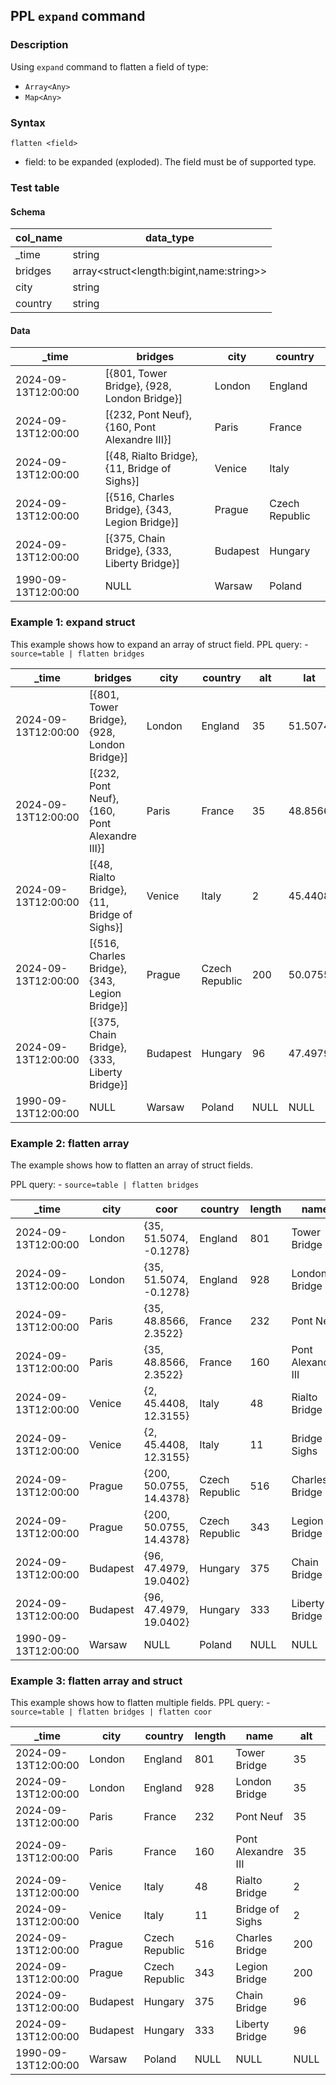 ## PPL `expand` command

### Description
Using `expand` command to flatten a field of type:
- `Array<Any>`
- `Map<Any>`


### Syntax
`flatten <field>`

* field: to be expanded (exploded). The field must be of supported type.

### Test table
#### Schema
| col\_name | data\_type                                   |
|-----------|----------------------------------------------|
| \_time    | string                                       |
| bridges   | array\<struct\<length:bigint,name:string\>\> |
| city      | string                                       |
| country   | string                                       |
#### Data
| \_time              | bridges                                      | city    | country        |
|---------------------|----------------------------------------------|---------|----------------|
| 2024-09-13T12:00:00 | [{801, Tower Bridge}, {928, London Bridge}]  | London  | England        |
| 2024-09-13T12:00:00 | [{232, Pont Neuf}, {160, Pont Alexandre III}]| Paris   | France         |
| 2024-09-13T12:00:00 | [{48, Rialto Bridge}, {11, Bridge of Sighs}] | Venice  | Italy          |
| 2024-09-13T12:00:00 | [{516, Charles Bridge}, {343, Legion Bridge}]| Prague  | Czech Republic |
| 2024-09-13T12:00:00 | [{375, Chain Bridge}, {333, Liberty Bridge}] | Budapest| Hungary        |
| 1990-09-13T12:00:00 | NULL                                         | Warsaw  | Poland         |



### Example 1: expand struct
This example shows how to expand an array of struct field.
PPL query:
    - `source=table | flatten bridges`

| \_time              | bridges                                      | city    | country       | alt | lat    | long   |
|---------------------|----------------------------------------------|---------|---------------|-----|--------|--------|
| 2024-09-13T12:00:00 | [{801, Tower Bridge}, {928, London Bridge}]  | London  | England       | 35  | 51.5074| -0.1278|
| 2024-09-13T12:00:00 | [{232, Pont Neuf}, {160, Pont Alexandre III}]| Paris   | France        | 35  | 48.8566| 2.3522 |
| 2024-09-13T12:00:00 | [{48, Rialto Bridge}, {11, Bridge of Sighs}] | Venice  | Italy         | 2   | 45.4408| 12.3155|
| 2024-09-13T12:00:00 | [{516, Charles Bridge}, {343, Legion Bridge}]| Prague  | Czech Republic| 200 | 50.0755| 14.4378|
| 2024-09-13T12:00:00 | [{375, Chain Bridge}, {333, Liberty Bridge}] | Budapest| Hungary       | 96  | 47.4979| 19.0402|
| 1990-09-13T12:00:00 | NULL                                         | Warsaw  | Poland        | NULL| NULL   | NULL   |



### Example 2: flatten array

The example shows how to flatten an array of struct fields.

PPL query:
    - `source=table | flatten bridges`

| \_time              | city    | coor                   | country       | length | name              |
|---------------------|---------|------------------------|---------------|--------|-------------------|
| 2024-09-13T12:00:00 | London  | {35, 51.5074, -0.1278} | England       | 801    | Tower Bridge      |
| 2024-09-13T12:00:00 | London  | {35, 51.5074, -0.1278} | England       | 928    | London Bridge     |
| 2024-09-13T12:00:00 | Paris   | {35, 48.8566, 2.3522}  | France        | 232    | Pont Neuf         |
| 2024-09-13T12:00:00 | Paris   | {35, 48.8566, 2.3522}  | France        | 160    | Pont Alexandre III|
| 2024-09-13T12:00:00 | Venice  | {2, 45.4408, 12.3155}  | Italy         | 48     | Rialto Bridge     |
| 2024-09-13T12:00:00 | Venice  | {2, 45.4408, 12.3155}  | Italy         | 11     | Bridge of Sighs   |
| 2024-09-13T12:00:00 | Prague  | {200, 50.0755, 14.4378}| Czech Republic| 516    | Charles Bridge    |
| 2024-09-13T12:00:00 | Prague  | {200, 50.0755, 14.4378}| Czech Republic| 343    | Legion Bridge     |
| 2024-09-13T12:00:00 | Budapest| {96, 47.4979, 19.0402} | Hungary       | 375    | Chain Bridge      |
| 2024-09-13T12:00:00 | Budapest| {96, 47.4979, 19.0402} | Hungary       | 333    | Liberty Bridge    |
| 1990-09-13T12:00:00 | Warsaw  | NULL                   | Poland        | NULL   | NULL              |


### Example 3: flatten array and struct
This example shows how to flatten multiple fields.
PPL query:
    - `source=table | flatten bridges | flatten coor`

| \_time              | city    | country       | length | name              | alt  | lat    | long   |
|---------------------|---------|---------------|--------|-------------------|------|--------|--------|
| 2024-09-13T12:00:00 | London  | England       | 801    | Tower Bridge      | 35   | 51.5074| -0.1278|
| 2024-09-13T12:00:00 | London  | England       | 928    | London Bridge     | 35   | 51.5074| -0.1278|
| 2024-09-13T12:00:00 | Paris   | France        | 232    | Pont Neuf         | 35   | 48.8566| 2.3522 |
| 2024-09-13T12:00:00 | Paris   | France        | 160    | Pont Alexandre III| 35   | 48.8566| 2.3522 |
| 2024-09-13T12:00:00 | Venice  | Italy         | 48     | Rialto Bridge     | 2    | 45.4408| 12.3155|
| 2024-09-13T12:00:00 | Venice  | Italy         | 11     | Bridge of Sighs   | 2    | 45.4408| 12.3155|
| 2024-09-13T12:00:00 | Prague  | Czech Republic| 516    | Charles Bridge    | 200  | 50.0755| 14.4378|
| 2024-09-13T12:00:00 | Prague  | Czech Republic| 343    | Legion Bridge     | 200  | 50.0755| 14.4378|
| 2024-09-13T12:00:00 | Budapest| Hungary       | 375    | Chain Bridge      | 96   | 47.4979| 19.0402|
| 2024-09-13T12:00:00 | Budapest| Hungary       | 333    | Liberty Bridge    | 96   | 47.4979| 19.0402|
| 1990-09-13T12:00:00 | Warsaw  | Poland        | NULL   | NULL              | NULL | NULL   | NULL   |